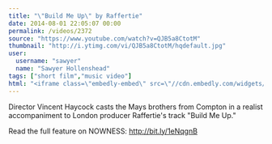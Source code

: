 ```yaml
---
title: "\"Build Me Up\" by Raffertie"
date: 2014-08-01 22:05:07 00:00
permalink: /videos/2372
source: "https://www.youtube.com/watch?v=QJB5a8CtotM"
thumbnail: "http://i.ytimg.com/vi/QJB5a8CtotM/hqdefault.jpg"
user:
  username: "sawyer"
  name: "Sawyer Hollenshead"
tags: ["short film","music video"]
html: "<iframe class=\"embedly-embed\" src=\"//cdn.embedly.com/widgets/media.html?src=http%3A%2F%2Fwww.youtube.com%2Fembed%2FQJB5a8CtotM%3Fwmode%3Dtransparent%26feature%3Doembed&wmode=transparent&url=http%3A%2F%2Fwww.youtube.com%2Fwatch%3Fv%3DQJB5a8CtotM&image=http%3A%2F%2Fi.ytimg.com%2Fvi%2FQJB5a8CtotM%2Fhqdefault.jpg&key=daaebf4d9cdd46779200162d0ca86e20&type=text%2Fhtml&schema=youtube\" width=\"854\" height=\"480\" scrolling=\"no\" frameborder=\"0\" allowfullscreen></iframe>"
---
```


Director Vincent Haycock casts the Mays brothers from Compton in a realist accompaniment to London producer Raffertie's track "Build Me Up." 

Read the full feature on NOWNESS: http://bit.ly/1eNqgnB